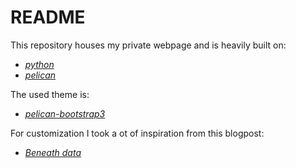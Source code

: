 # README

This repository houses my private webpage and is heavily built on:

+ [_python_](https://www.python.org/)
+ [_pelican_](https://blog.getpelican.com/)

The used theme is:

+ [_pelican-bootstrap3_](https://github.com/farseerfc/pelican-bootstrap3)

For customization I took a ot of inspiration from this blogpost:

+ [_Beneath data_](http://beneathdata.com/how-to/how-i-built-this-website/)
